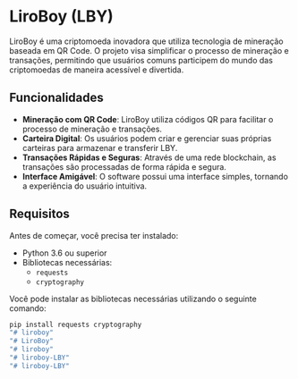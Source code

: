 # LiroBoy (LBY)

LiroBoy é uma criptomoeda inovadora que utiliza tecnologia de mineração baseada em QR Code. O projeto visa simplificar o processo de mineração e transações, permitindo que usuários comuns participem do mundo das criptomoedas de maneira acessível e divertida.

## Funcionalidades

- **Mineração com QR Code**: LiroBoy utiliza códigos QR para facilitar o processo de mineração e transações.
- **Carteira Digital**: Os usuários podem criar e gerenciar suas próprias carteiras para armazenar e transferir LBY.
- **Transações Rápidas e Seguras**: Através de uma rede blockchain, as transações são processadas de forma rápida e segura.
- **Interface Amigável**: O software possui uma interface simples, tornando a experiência do usuário intuitiva.

## Requisitos

Antes de começar, você precisa ter instalado:

- Python 3.6 ou superior
- Bibliotecas necessárias:
  - `requests`
  - `cryptography`
  
Você pode instalar as bibliotecas necessárias utilizando o seguinte comando:

```bash
pip install requests cryptography
"# liroboy" 
"# LiroBoy" 
"# liroboy" 
"# liroboy-LBY" 
"# liroboy-LBY" 
